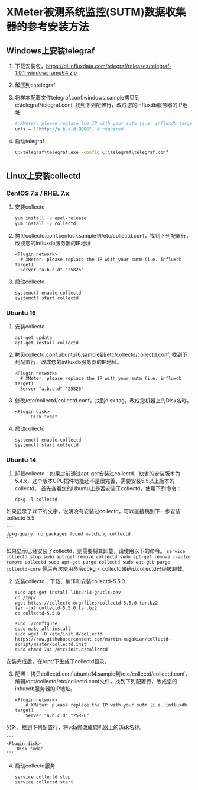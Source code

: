 # XMeter被测系统监控(SUTM)数据收集器的参考安装方法
## Windows上安装telegraf

1. 下载安装包，https://dl.influxdata.com/telegraf/releases/telegraf-1.0.1_windows_amd64.zip
2. 解压到c:\telegraf
3. 将样本配置文件telegraf.conf.windows.sample拷贝到c:\telegraf\telegraf.conf, 找到下列配置行，改成您的influxdb服务器的IP地址

	```bash
	# XMeter: please replace the IP with your sutm (i.e. influxdb target)
	urls = ["http://a.b.c.d:8086"] # required
	```

4. 启动telegraf

	```bash
	C:\telegraf\telegraf.exe -config C:\telegraf\telegraf.conf
	```

# 
## Linux上安装collectd
### CentOS 7.x / RHEL 7.x
1. 安装collectd

	```bash
	yum install -y epel-release
	yum install -y collectd
	```

2. 拷贝collectd.conf.centos7.sample到/etc/collectd.conf，找到下列配置行，改成您的influxdb服务器的IP地址

	```
	<Plugin network>
	  # XMeter: please replace the IP with your sutm (i.e. influxdb target)
	  Server "a.b.c.d" "25826"
	```

3. 启动collectd

	```
	systemctl enable collectd
	systemctl start collectd
	```


### Ubuntu 16
1. 安装collectd

	```
	apt-get update
	apt-get install collectd
	```

2. 拷贝collectd.conf.ubuntu16.sample到/etc/collectd/collectd.conf, 找到下列配置行，改成您的influxdb服务器的IP地址。

	```
	<Plugin network>
	  # XMeter: please replace the IP with your sutm (i.e. influxdb target)
	  Server "a.b.c.d" "25826"
	```

3. 修改/etc/collectd/collectd.conf，找到disk tag，改成您机器上的Disk名称。

	```
	<Plugin disk>
          Disk "vda"
	```

4. 启动collectd

	```
	systemctl enable collectd
	systemctl start collectd
	```

### Ubuntu 14
1. 卸载collectd：如果之前通过apt-get安装过collectd，缺省的安装版本为5.4.x，这个版本CPU插件功能还不是很完善，需要安装5.5以上版本的collectd。
首先查看您的Ubuntu上是否安装了collectd，使用下列命令：
    ```
    dpkg -l collectd
    ```
如果显示了以下的文字，说明没有安装过collectd，可以直接跳到下一步安装collectd 5.5

    ```
    dpkg-query: no packages found matching collectd
    ```
如果显示已经安装了collectd，则需要将其卸载，请使用以下的命令。
    ```
    service collectd stop
    sudo apt-get remove collectd
    sudo apt-get remove --auto-remove collectd
    sudo apt-get purge collectd
    sudo apt-get purge collectd-core
    ```
最后再次使用命令dpkg -l collectd来确认collectd已经被卸载。

2. 安装collectd：下载、编译和安装collectd-5.5.0

    ```
    sudo apt-get install libcurl4-gnutls-dev
    cd /tmp/
    wget https://collectd.org/files/collectd-5.5.0.tar.bz2
    tar -jxf collectd-5.5.0.tar.bz2
    cd collectd-5.5.0

    sudo ./configure
    sudo make all install
    sudo wget -O /etc/init.d/collectd https://raw.githubusercontent.com/martin-magakian/collectd-script/master/collectd.init
    sudo chmod 744 /etc/init.d/collectd
    ```
安装完成后，在/opt/下生成了collectd目录。

3. 配置：拷贝collectd.conf.ubuntu14.sample到/etc/collectd/collectd.conf，编辑/opt/collectd/etc/collectd.conf文件，找到下列配置行，改成您的influxdb服务器的IP地址。

    ```
    <Plugin network>
        # XMeter: please replace the IP with your sutm (i.e. influxdb target)
        Server "a.b.c.d" "25826"
    ```
另外，找到下列配置行，将vda修改成您机器上的Disk名称。

    ```
    <Plugin disk>
        Disk "vda"
    ```
4. 启动collectd服务

    ```
    service collectd stop
    service collectd start
    ```
